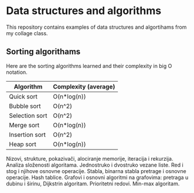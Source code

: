 # Data structures and algorithms

This repository contains examples of data structures and algortihams from my collage class.




## Sorting algorithams

Here are the sorting algorithms learned and their complexity in big O notation.

| Algorithm | Complexity (average)|
| --------- | ---------- 
| Quick sort | O(n*log(n)) |
| Bubble sort | O(n^2) |
| Selection sort | O(n^2) |
| Merge sort | O(n*log(n)) |
| Insertion sort | O(n^2) |
| Heap sort | O(n*log(n)) |

Nizovi, strukture, pokazivači, alociranje memorije, iteracija i rekurzija. 
Analiza složenosti algoritama. 
Jednostruko i dvostruko vezane liste.
Red i stog i njihove osnovne operacije. 
Stabla, binarna stabla pretrage i osnovne operacije. Hash tablice.
Grafovi i osnovni algoritmi na grafovima: pretraga u dubinu i širinu, Dijkstrin algoritam. 
Prioritetni redovi. 
Min-max algoritam.
